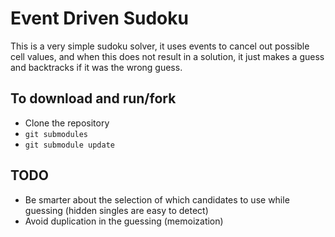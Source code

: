 Event Driven Sudoku
=============

This is a very simple sudoku solver, it uses events to cancel out possible cell
values, and when this does not result in a solution, it just makes a guess and
backtracks if it was the wrong guess.

To download and run/fork
-------
- Clone the repository
- `git submodules`
- `git submodule update`

TODO
------
- Be smarter about the selection of which candidates to use while guessing
  (hidden singles are easy to detect)
- Avoid duplication in the guessing (memoization)

